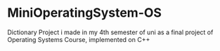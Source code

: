 # MiniOperatingSystem-OS
Dictionary Project i made in my 4th semester of uni as a final project of Operating Systems Course, implemented on C++
